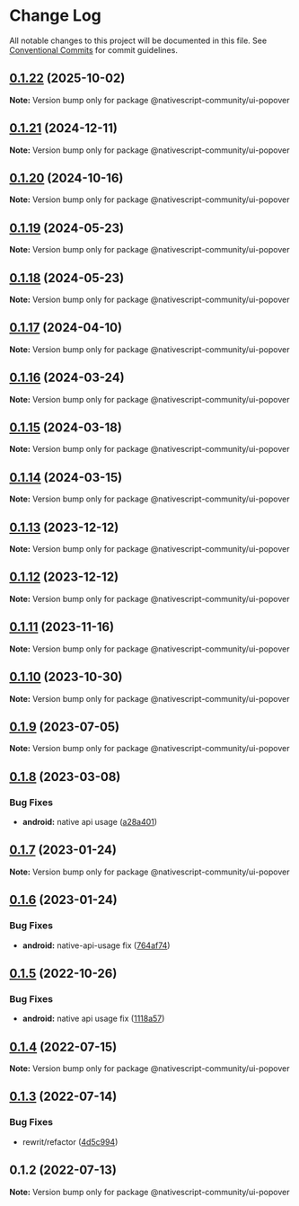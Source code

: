 # Change Log

All notable changes to this project will be documented in this file.
See [Conventional Commits](https://conventionalcommits.org) for commit guidelines.

## [0.1.22](https://github.com/nativescript-community/ui-popover/compare/v0.1.21...v0.1.22) (2025-10-02)

**Note:** Version bump only for package @nativescript-community/ui-popover

## [0.1.21](https://github.com/nativescript-community/ui-popover/compare/v0.1.20...v0.1.21) (2024-12-11)

**Note:** Version bump only for package @nativescript-community/ui-popover

## [0.1.20](https://github.com/nativescript-community/ui-popover/compare/v0.1.19...v0.1.20) (2024-10-16)

**Note:** Version bump only for package @nativescript-community/ui-popover

## [0.1.19](https://github.com/nativescript-community/ui-popover/compare/v0.1.18...v0.1.19) (2024-05-23)

**Note:** Version bump only for package @nativescript-community/ui-popover

## [0.1.18](https://github.com/nativescript-community/ui-popover/compare/v0.1.17...v0.1.18) (2024-05-23)

**Note:** Version bump only for package @nativescript-community/ui-popover

## [0.1.17](https://github.com/nativescript-community/ui-popover/compare/v0.1.16...v0.1.17) (2024-04-10)

**Note:** Version bump only for package @nativescript-community/ui-popover

## [0.1.16](https://github.com/nativescript-community/ui-popover/compare/v0.1.15...v0.1.16) (2024-03-24)

**Note:** Version bump only for package @nativescript-community/ui-popover

## [0.1.15](https://github.com/nativescript-community/ui-popover/compare/v0.1.14...v0.1.15) (2024-03-18)

**Note:** Version bump only for package @nativescript-community/ui-popover

## [0.1.14](https://github.com/nativescript-community/ui-popover/compare/v0.1.13...v0.1.14) (2024-03-15)

**Note:** Version bump only for package @nativescript-community/ui-popover

## [0.1.13](https://github.com/nativescript-community/ui-popover/compare/v0.1.12...v0.1.13) (2023-12-12)

**Note:** Version bump only for package @nativescript-community/ui-popover

## [0.1.12](https://github.com/nativescript-community/ui-popover/compare/v0.1.11...v0.1.12) (2023-12-12)

**Note:** Version bump only for package @nativescript-community/ui-popover

## [0.1.11](https://github.com/nativescript-community/ui-popover/compare/v0.1.10...v0.1.11) (2023-11-16)

**Note:** Version bump only for package @nativescript-community/ui-popover

## [0.1.10](https://github.com/nativescript-community/ui-popover/compare/v0.1.9...v0.1.10) (2023-10-30)

**Note:** Version bump only for package @nativescript-community/ui-popover

## [0.1.9](https://github.com/nativescript-community/ui-popover/compare/v0.1.8...v0.1.9) (2023-07-05)

**Note:** Version bump only for package @nativescript-community/ui-popover

## [0.1.8](https://github.com/nativescript-community/ui-popover/compare/v0.1.7...v0.1.8) (2023-03-08)

### Bug Fixes

* **android:** native api usage ([a28a401](https://github.com/nativescript-community/ui-popover/commit/a28a40161e2b5bc12637219456492833f4aa37d0))

## [0.1.7](https://github.com/nativescript-community/ui-popover/compare/v0.1.6...v0.1.7) (2023-01-24)

**Note:** Version bump only for package @nativescript-community/ui-popover

## [0.1.6](https://github.com/nativescript-community/ui-popover/compare/v0.1.5...v0.1.6) (2023-01-24)

### Bug Fixes

* **android:** native-api-usage fix ([764af74](https://github.com/nativescript-community/ui-popover/commit/764af748e3f3fd84ff44c771eb9ebb1ecc665dce))

## [0.1.5](https://github.com/nativescript-community/ui-popover/compare/v0.1.4...v0.1.5) (2022-10-26)

### Bug Fixes

-   **android:** native api usage fix ([1118a57](https://github.com/nativescript-community/ui-popover/commit/1118a57ead2647cb06088f7ae56c6978dc23a819))

## [0.1.4](https://github.com/nativescript-community/ui-popover/compare/v0.1.3...v0.1.4) (2022-07-15)

**Note:** Version bump only for package @nativescript-community/ui-popover

## [0.1.3](https://github.com/nativescript-community/ui-popover/compare/v0.1.2...v0.1.3) (2022-07-14)

### Bug Fixes

-   rewrit/refactor ([4d5c994](https://github.com/nativescript-community/ui-popover/commit/4d5c9941b9865fb3af086c3c65e7c5419610e1da))

## 0.1.2 (2022-07-13)

**Note:** Version bump only for package @nativescript-community/ui-popover
